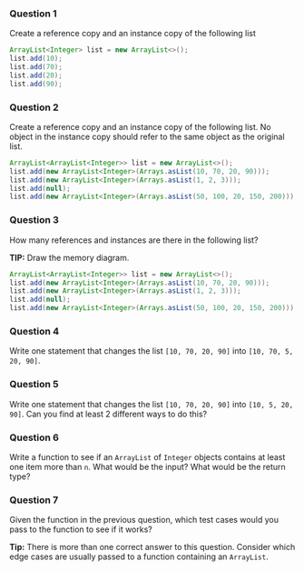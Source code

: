 ### Question 1

Create a reference copy and an instance copy of the following list

```java
ArrayList<Integer> list = new ArrayList<>();
list.add(10);
list.add(70);
list.add(20);
list.add(90);
```

### Question 2

Create a reference copy and an instance copy of the following list. No object in the instance copy should refer to the same object as the original list.

```java
ArrayList<ArrayList<Integer>> list = new ArrayList<>();
list.add(new ArrayList<Integer>(Arrays.asList(10, 70, 20, 90)));
list.add(new ArrayList<Integer>(Arrays.asList(1, 2, 3)));
list.add(null);
list.add(new ArrayList<Integer>(Arrays.asList(50, 100, 20, 150, 200)));
```

### Question 3

How many references and instances are there in the following list?

**TIP:** Draw the memory diagram.

```java
ArrayList<ArrayList<Integer>> list = new ArrayList<>();
list.add(new ArrayList<Integer>(Arrays.asList(10, 70, 20, 90)));
list.add(new ArrayList<Integer>(Arrays.asList(1, 2, 3)));
list.add(null);
list.add(new ArrayList<Integer>(Arrays.asList(50, 100, 20, 150, 200)));
```

### Question 4
Write one statement that changes the list `[10, 70, 20, 90]` into `[10, 70, 5, 20, 90]`.

### Question 5
Write one statement that changes the list `[10, 70, 20, 90]` into `[10, 5, 20, 90]`. Can you find at least 2 different ways to do this?

### Question 6
Write a function to see if an `ArrayList` of `Integer` objects contains at least one item more than `n`. What would be the input? What would be the return type?

### Question 7
Given the function in the previous question, which test cases would you pass to the function to see if it works?

**Tip:** There is more than one correct answer to this question. Consider which edge cases are usually passed to a function containing an `ArrayList`.
